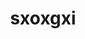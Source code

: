 ---
title: sxoxgxi
github: https://github.com/sxoxgxi
mode: dark
transition: 1s
score: 47.5
archetype:
- Music
---